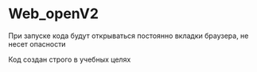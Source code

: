 # Web_openV2
При запуске кода будут открываться постоянно вкладки браузера, не несет опасности

Код создан строго в учебных целях
